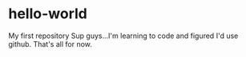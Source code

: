 # hello-world
My first repository
Sup guys...I'm learning to code and figured I'd use github.  That's all for now.
